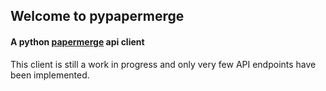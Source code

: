 ## Welcome to pypapermerge
#### A python [papermerge](https://github.com/ciur/papermerge) api client

This client is still a work in progress and only very few API endpoints have been implemented.
